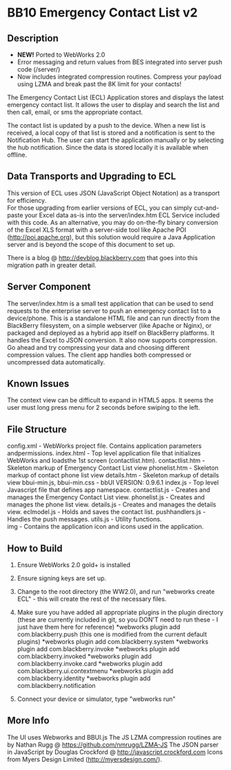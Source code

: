 BB10 Emergency Contact List v2
========

## Description

* __NEW!__ Ported to WebWorks 2.0 
* Error messaging and return values from BES integrated into server push code (/server/)
* Now includes integrated compression routines. Compress your payload using LZMA and break
past the 8K limit for your contacts!

The Emergency Contact List (ECL) Application stores and displays the
latest emergency contact list.  It allows the user to display and
search the list and then call, email, or sms the appropriate contact.

The contact list is updated by a push to the device.  When a new list
is received, a local copy of that list is stored and a notification is
sent to the Notification Hub.  The user can start the application
manually or by selecting the hub notification.  Since the data is
stored locally it is available when offline.

## Data Transports and Upgrading to ECL 

This version of ECL uses JSON (JavaScript Object Notation) as a transport for efficiency.  
For those upgrading from earlier versions of ECL, you can simply cut-and-paste your Excel 
data as-is into the server/index.htm ECL Service included with this code.  As an alternative, 
you may do on-the-fly binary conversion of the Excel XLS format with a server-side tool like
Apache POI (http://poi.apache.org), but this solution would require a Java Application server 
and is beyond the scope of this document to set up.

There is a blog @ http://devblog.blackberry.com that goes into this migration path in 
greater detail.

## Server Component

The server/index.htm is a small test application that can be used to send requests
to the enterprise server to push an emergency contact list to a device/phone.
This is a standalone HTML file and can run directly from the BlackBerry filesystem,
on a simple webserver (like Apache or Nginx), or packaged and deployed as a hybrid app
itself on BlackBerry platforms.  It handles the Excel to JSON conversion.  It also now
supports compression.  Go ahead and try compressing your data and choosing different compression
values.  The client app handles both compressed or uncompressed data automatically.


## Known Issues

The context view can be difficult to expand in HTML5 apps. 
It seems the user must long press menu for 2 seconds before swiping to
the left.

##  File Structure
config.xml - WebWorks project file.  Contains application parameters andpermissions.
index.html - Top level application file that initializes WebWorks and loadsthe 1st screen (contactlist.htm).
contactlist.htm - Skeleton markup of Emergency Contact List view
phonelist.htm - Skeleton markup of contact phone list view
details.htm - Skeleton markup of details view
bbui-min.js, bbui-min.css -  bbUI VERSION: 0.9.6.1
index.js - Top level Javascript file that defines app namespace.
contactlist.js - Creates and manages the Emergency Contact List view.
phonelist.js - Creates and manages the phone list view.
details.js - Creates and manages the details view.
eclmodel.js - Holds and saves the contact list.
pushhandlers.js - Handles the push messages.
utils.js - Utility functions.  
img - Contains the application icon and icons used in the application.

## How to Build

1. Ensure WebWorks 2.0 gold+ is installed

2. Ensure signing keys are set up.

3. Change to the root directory (the WW2.0), and run "webworks create ECL" - this will create the rest of the necessary files.

4. Make sure you have added all appropriate plugins in the plugin directory 
(these are currently included in git, so you DON'T need to run these - I just have them here for reference)
*webworks plugin add com.blackberry.push (this one is modified from the current default plugins)
*webworks plugin add com.blackberry.system
*webworks plugin add com.blackberry.invoke
*webworks plugin add com.blackberry.invoked
*webworks plugin add com.blackberry.invoke.card
*webworks plugin add com.blackberry.ui.contextmenu
*webworks plugin add com.blackberry.identity
*webworks plugin add com.blackberry.notification	
	
5. Connect your device or simulator, type "webworks run"

## More Info

The UI uses Webworks and BBUI.js
The JS LZMA compression routines are by Nathan Rugg @ https://github.com/nmrugg/LZMA-JS
The JSON parser in JavaScript by Douglas Crockford @ http://javascript.crockford.com
Icons from Myers Design Limited (http://myersdesign.com/).
